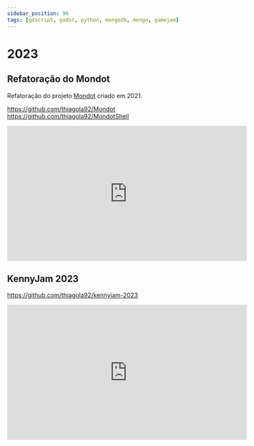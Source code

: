 ```yaml
---
sidebar_position: 90
tags: [gdscript, godot, python, mongodb, mongo, gamejam]
---
```


# 2023

## Refatoração do Mondot

Refatoração do projeto [Mondot](http://localhost:3000/projects/2021#mondot) criado em 2021.  

https://github.com/thiagola92/Mondot  
https://github.com/thiagola92/MondotShell  

<iframe width="560" height="315" src="https://www.youtube.com/embed/laGAwJniaUc" title="YouTube video player" frameborder="0" allow="accelerometer; autoplay; clipboard-write; encrypted-media; gyroscope; picture-in-picture; web-share" allowfullscreen></iframe>  

## KennyJam 2023

https://github.com/thiagola92/kennyjam-2023

<iframe width="560" height="315" src="https://www.youtube.com/embed/Ilbuuse23sk" title="YouTube video player" frameborder="0" allow="accelerometer; autoplay; clipboard-write; encrypted-media; gyroscope; picture-in-picture; web-share" allowfullscreen></iframe>  